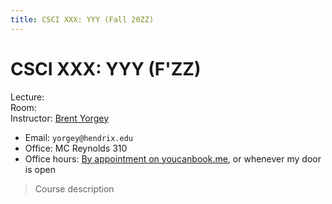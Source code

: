 ```yaml
---
title: CSCI XXX: YYY (Fall 20ZZ)
---
```

CSCI XXX: YYY (F'ZZ)
=======================================

Lecture:   
Room:   
Instructor: [Brent Yorgey](http://www.cs.hendrix.edu/~yorgey/)

* Email: `yorgey@hendrix.edu`
* Office: MC Reynolds 310
* Office hours:
  [By appointment on youcanbook.me](https://byorgey.youcanbook.me/),
  or whenever my door is open

<blockquote>
Course description
</blockquote>
